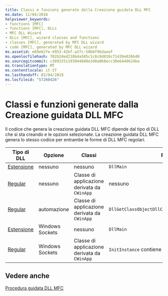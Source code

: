 ```yaml
---
title: Classi e funzioni generate dalla Creazione guidata DLL MFC
ms.date: 11/04/2016
helpviewer_keywords:
- functions [MFC]
- functions [MFC], DLLs
- MFC DLL Wizard
- DLLs [MFC], wizard classes and functions
- classes [MFC], generated by MFC DLL wizard
- code [MFC], generated by MFC DLL wizard
ms.assetid: e69e62fe-4953-42bf-a2fc-50bbf9bdaeaf
ms.openlocfilehash: 702b2ded210b4a585c1c8c8d010c71439e026b40
ms.sourcegitcommit: c3093251193944840e3d0a068ecc30e6449624ba
ms.translationtype: MT
ms.contentlocale: it-IT
ms.lasthandoff: 03/04/2019
ms.locfileid: "57260426"
---
```

# <a name="classes-and-functions-generated-by-the-mfc-dll-wizard"></a>Classi e funzioni generate dalla Creazione guidata DLL MFC

Il codice che genera la creazione guidata DLL MFC dipende dal tipo di DLL che si sta creando e le opzioni selezionate. La creazione guidata DLL MFC genera lo stesso codice per entrambe le forme di DLL MFC regolari.

|Tipo di DLL|Opzione|Classi|Funzioni|
|-----------------|------------|-------------|---------------|
|[Estensione](../../build/extension-dlls-overview.md)|nessuno|nessuno|`DllMain`|
|[Regular](../../build/regular-dlls-dynamically-linked-to-mfc.md)|nessuno|Classe di applicazione derivata da `CWinApp`|nessuno|
|[Regular](../../build/regular-dlls-dynamically-linked-to-mfc.md)|automazione|Classe di applicazione derivata da `CWinApp`|`DllGetClassObjectDllCanUnloadNowDllRegisterServer`|
|[Estensione](../../build/extension-dlls-overview.md)|Windows Sockets|nessuno|`DllMain`|
|[Regular](../../build/regular-dlls-dynamically-linked-to-mfc.md)|Windows Sockets|Classe di applicazione derivata da `CWinApp`|`InitInstance` contiene la chiamata a `AfxSocketInit`|

## <a name="see-also"></a>Vedere anche

[Procedura guidata DLL MFC](../../mfc/reference/mfc-dll-wizard.md)

